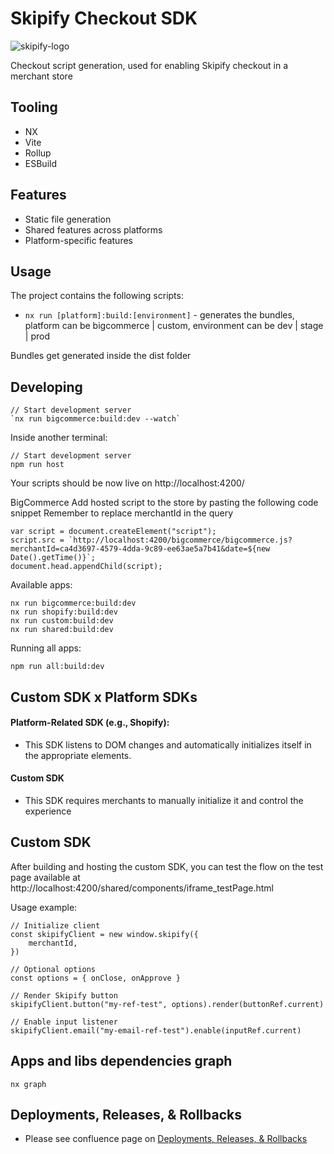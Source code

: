 # Skipify Checkout SDK

![skipify-logo](https://user-images.githubusercontent.com/5350362/204699214-f9b54d89-0328-4475-a83f-06dd469813fd.svg)

Checkout script generation, used for enabling Skipify checkout in a merchant store

## Tooling

- NX
- Vite
- Rollup
- ESBuild

## Features

- Static file generation
- Shared features across platforms
- Platform-specific features

## Usage

The project contains the following scripts:

- `nx run [platform]:build:[environment]` - generates the bundles, platform can be bigcommerce | custom, environment can be dev | stage | prod

Bundles get generated inside the dist folder

## Developing

```
// Start development server
`nx run bigcommerce:build:dev --watch`
```

Inside another terminal:
```
// Start development server
npm run host
```
Your scripts should be now live on http://localhost:4200/

BigCommerce
Add hosted script to the store by pasting the following code snippet
Remember to replace merchantId in the query
```
var script = document.createElement("script");
script.src = `http://localhost:4200/bigcommerce/bigcommerce.js?merchantId=ca4d3697-4579-4dda-9c89-ee63ae5a7b41&date=${new Date().getTime()}`;
document.head.appendChild(script);
```

Available apps:
```
nx run bigcommerce:build:dev
nx run shopify:build:dev
nx run custom:build:dev
nx run shared:build:dev
```

Running all apps:
```
npm run all:build:dev
```

## Custom SDK x Platform SDKs

#### Platform-Related SDK (e.g., Shopify):

- This SDK listens to DOM changes and automatically initializes itself in the appropriate elements.

#### Custom SDK

- This SDK requires merchants to manually initialize it and control the experience

## Custom SDK

After building and hosting the custom SDK, you can test the flow on the test page available at
http://localhost:4200/shared/components/iframe_testPage.html

Usage example:
```
// Initialize client
const skipifyClient = new window.skipify({
    merchantId,
})

// Optional options
const options = { onClose, onApprove }

// Render Skipify button
skipifyClient.button("my-ref-test", options).render(buttonRef.current)

// Enable input listener
skipifyClient.email("my-email-ref-test").enable(inputRef.current)

```


## Apps and libs dependencies graph
```
nx graph
```

## Deployments, Releases, & Rollbacks

- Please see confluence page on [Deployments, Releases, & Rollbacks](https://skipify.atlassian.net/wiki/spaces/PE/pages/1727496537/Deployments+Releases+Rollbacks)
